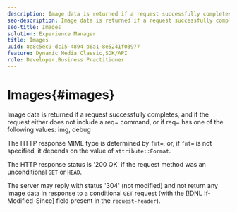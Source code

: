 ```yaml
---
description: Image data is returned if a request successfully completes, and if the request either does not include a req= command, or if req= has one of the following values  img, debug
seo-description: Image data is returned if a request successfully completes, and if the request either does not include a req= command, or if req= has one of the following values  img, debug
seo-title: Images
solution: Experience Manager
title: Images
uuid: 8e8c5ec9-dc15-4894-b6a1-8e5241f03977
feature: Dynamic Media Classic,SDK/API
role: Developer,Business Practitioner
---
```


# Images{#images}

Image data is returned if a request successfully completes, and if the request either does not include a req= command, or if req= has one of the following values: img, debug

The HTTP response MIME type is determined by `fmt=`, or, if `fmt=` is not specified, it depends on the value of `attribute::Format`.

The HTTP response status is '200 OK' if the request method was an unconditional `GET` or `HEAD`.

The server may reply with status '304' (not modified) and not return any image data in response to a conditional `GET` request (with the [!DNL If-Modified-Since] field present in the `request-header`). 
